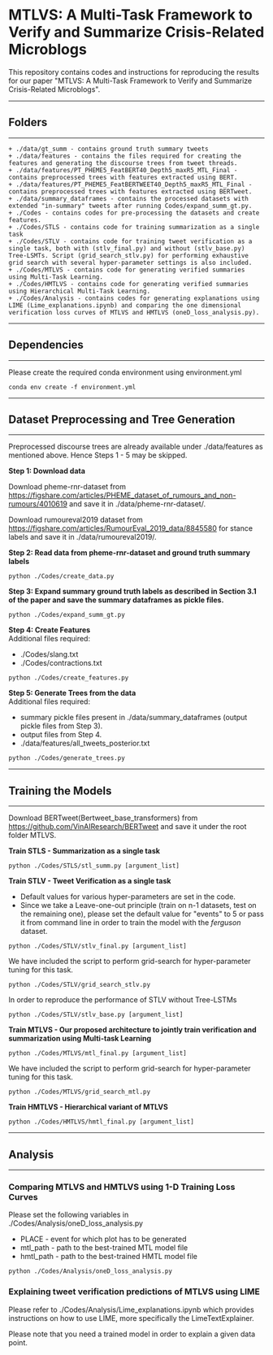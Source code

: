 # MTLVS: A Multi-Task Framework to Verify and Summarize Crisis-Related Microblogs

This repository contains codes and instructions for reproducing the results for our paper "MTLVS: A Multi-Task Framework to Verify and Summarize Crisis-Related Microblogs".


------------------------------------------
## Folders
------------------------------------------

```
+ ./data/gt_summ - contains ground truth summary tweets 
+ ./data/features - contains the files required for creating the features and generating the discourse trees from tweet threads.
+ ./data/features/PT_PHEME5_FeatBERT40_Depth5_maxR5_MTL_Final - contains preprocessed trees with features extracted using BERT.
+ ./data/features/PT_PHEME5_FeatBERTWEET40_Depth5_maxR5_MTL_Final - contains preprocessed trees with features extracted using BERTweet.
+ ./data/summary_dataframes - contains the processed datasets with extended "in-summary" tweets after running Codes/expand_summ_gt.py.
+ ./Codes - contains codes for pre-processing the datasets and create features.
+ ./Codes/STLS - contains code for training summarization as a single task
+ ./Codes/STLV - contains code for training tweet verification as a single task, both with (stlv_final.py) and without (stlv_base.py) Tree-LSMTs. Script (grid_search_stlv.py) for performing exhaustive grid search with several hyper-parameter settings is also included.
+ ./Codes/MTLVS - contains code for generating verified summaries using Multi-Task Learning.
+ ./Codes/HMTLVS - contains code for generating verified summaries using Hierarchical Multi-Task Learning.
+ ./Codes/Analysis - contains codes for generating explanations using LIME (Lime_explanations.ipynb) and comparing the one dimensional verification loss curves of MTLVS and HMTLVS (oneD_loss_analysis.py).
```

------------------------------------------
## Dependencies
------------------------------------------
Please create the required conda environment using environment.yml
~~~
conda env create -f environment.yml
~~~

------------------------------------------
## **Dataset Preprocessing and Tree Generation**
------------------------------------------

Preprocessed discourse trees are already available under ./data/features as mentioned above. 
Hence Steps 1 - 5 may be skipped.

**Step 1: Download data**

Download pheme-rnr-dataset from https://figshare.com/articles/PHEME_dataset_of_rumours_and_non-rumours/4010619 and save it in ./data/pheme-rnr-dataset/.  

Download rumoureval2019 dataset from https://figshare.com/articles/RumourEval_2019_data/8845580 for stance labels and save it in ./data/rumoureval2019/. 

**Step 2: Read data from pheme-rnr-dataset and ground truth summary labels**
~~~
python ./Codes/create_data.py
~~~

**Step 3: Expand summary ground truth labels as described in Section 3.1 of the paper and save the summary dataframes as pickle files.**
~~~
python ./Codes/expand_summ_gt.py
~~~

**Step 4: Create Features**  
Additional files required: 
  - ./Codes/slang.txt 
  - ./Codes/contractions.txt 
~~~
python ./Codes/create_features.py
~~~

**Step 5: Generate Trees from the data**  
Additional files required: 
  - summary pickle files present in ./data/summary_dataframes (output pickle files from Step 3).
  - output files from Step 4.
  - ./data/features/all_tweets_posterior.txt
~~~
python ./Codes/generate_trees.py
~~~

------------------------------------------
## Training the Models
------------------------------------------

Download BERTweet(Bertweet_base_transformers) from https://github.com/VinAIResearch/BERTweet and save it under the root folder MTLVS. 

**Train STLS - Summarization as a single task**
~~~
python ./Codes/STLS/stl_summ.py [argument_list]
~~~

**Train STLV - Tweet Verification as a single task**
  - Default values for various hyper-parameters are set in the code.
  - Since we take a Leave-one-out principle (train on n-1 datasets, test on the remaining one), please set the default value for "events" to 5 or pass it from command line in order to train the model with the *ferguson* dataset.
  
~~~
python ./Codes/STLV/stlv_final.py [argument_list]
~~~
We have included the script to perform grid-search for hyper-parameter tuning for this task.
~~~
python ./Codes/STLV/grid_search_stlv.py
~~~

In order to reproduce the performance of STLV without Tree-LSTMs
~~~
python ./Codes/STLV/stlv_base.py [argument_list]
~~~

**Train MTLVS - Our proposed architecture to jointly train verification and summarization using Multi-task Learning**
~~~
python ./Codes/MTLVS/mtl_final.py [argument_list]
~~~
We have included the script to perform grid-search for hyper-parameter tuning for this task.
~~~
python ./Codes/MTLVS/grid_search_mtl.py
~~~

**Train HMTLVS - Hierarchical variant of MTLVS**
~~~
python ./Codes/HMTLVS/hmtl_final.py [argument_list]
~~~

------------------------------------------
## Analysis
------------------------------------------
### Comparing MTLVS and HMTLVS using 1-D Training Loss Curves
Please set the following variables in ./Codes/Analysis/oneD_loss_analysis.py
  - PLACE - event for which plot has to be generated
  - mtl_path - path to the best-trained MTL model file
  - hmtl_path - path to the best-trained HMTL model file
~~~
python ./Codes/Analysis/oneD_loss_analysis.py
~~~

### Explaining tweet verification predictions of MTLVS using LIME
Please refer to ./Codes/Analysis/Lime_explanations.ipynb which provides instructions on how to use LIME, more specifically the LimeTextExplainer.

Please note that you need a trained model in order to explain a given data point.
